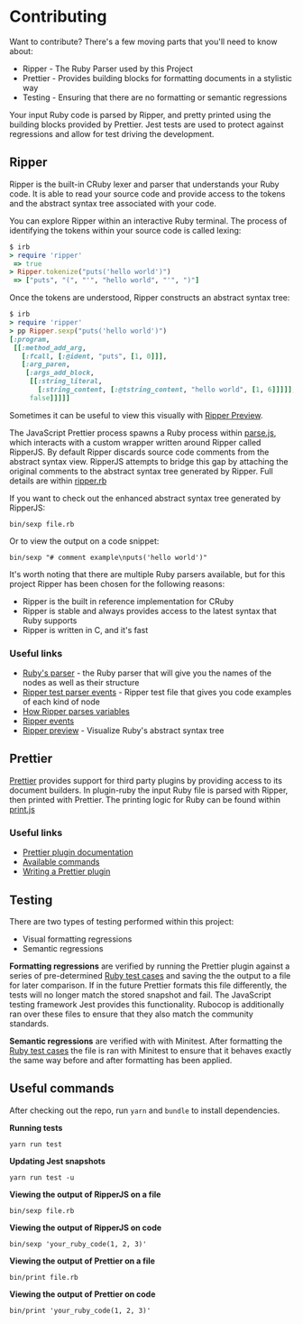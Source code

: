 # Contributing

Want to contribute? There's a few moving parts that you'll need to know about:

- Ripper - The Ruby Parser used by this Project
- Prettier - Provides building blocks for formatting documents in a stylistic way
- Testing - Ensuring that there are no formatting or semantic regressions

Your input Ruby code is parsed by Ripper, and pretty printed using the building blocks provided by Prettier. Jest tests are used to protect against regressions and allow for test driving the development.

## Ripper

Ripper is the built-in CRuby lexer and parser that understands your Ruby code. It is able to read your source code and provide access to the tokens and the abstract syntax tree associated with your code.

You can explore Ripper within an interactive Ruby terminal. The process of identifying the tokens within your source code is called lexing:

<!-- prettier-ignore -->
```ruby
$ irb
> require 'ripper'
 => true
> Ripper.tokenize("puts('hello world')")
 => ["puts", "(", "'", "hello world", "'", ")"]
```

Once the tokens are understood, Ripper constructs an abstract syntax tree:

<!-- prettier-ignore -->
```ruby
$ irb
> require 'ripper'
> pp Ripper.sexp("puts('hello world')")
[:program,
 [[:method_add_arg,
   [:fcall, [:@ident, "puts", [1, 0]]],
   [:arg_paren,
    [:args_add_block,
     [[:string_literal,
       [:string_content, [:@tstring_content, "hello world", [1, 6]]]]],
     false]]]]]
```

Sometimes it can be useful to view this visually with
[Ripper Preview](https://ripper-preview.herokuapp.com).

The JavaScript Prettier process spawns a Ruby process within [parse.js](src/parse.js), which interacts with a custom wrapper written around Ripper called RipperJS. By default Ripper discards source code comments from the abstract syntax view. RipperJS attempts to bridge this gap by attaching the original comments to the abstract syntax tree generated by Ripper. Full details are within [ripper.rb](src/ripper.rb)

If you want to check out the enhanced abstract syntax tree generated by RipperJS:

```
bin/sexp file.rb
```

Or to view the output on a code snippet:

```
bin/sexp "# comment example\nputs('hello world')"
```

It's worth noting that there are multiple Ruby parsers available, but for this project Ripper has been chosen for the following reasons:

- Ripper is the built in reference implementation for CRuby
- Ripper is stable and always provides access to the latest syntax that Ruby supports
- Ripper is written in C, and it's fast

### Useful links

- [Ruby's parser](https://github.com/ruby/ruby/blob/trunk/parse.y) - the Ruby parser that will give
  you the names of the nodes as well as their structure
- [Ripper test parser events](https://github.com/ruby/ruby/blob/trunk/test/ripper/test_parser_events.rb) -
  Ripper test file that gives you code examples of each kind of node
- [How Ripper parses variables](https://rmosolgo.github.io/blog/2018/05/21/how-ripper-parses-variables/)
- [Ripper events](https://rmosolgo.github.io/ripper_events/)
- [Ripper preview](https://ripper-preview.herokuapp.com) - Visualize Ruby's abstract syntax tree

## Prettier

[Prettier](https://prettier.io/) provides support for third party plugins by providing access to its
document builders. In plugin-ruby the input Ruby file is parsed with Ripper, then printed with
Prettier. The printing logic for Ruby can be found within [print.js](src/print.js)

### Useful links

- [Prettier plugin documentation](https://prettier.io/docs/en/plugins.html)
- [Available commands](https://github.com/prettier/prettier/blob/master/commands.md)
- [Writing a Prettier plugin](https://medium.com/@fvictorio/how-to-write-a-plugin-for-prettier-a0d98c845e70)

## Testing

There are two types of testing performed within this project:

- Visual formatting regressions
- Semantic regressions

**Formatting regressions** are verified by running the Prettier plugin against a series of
pre-determined [Ruby test cases](test/cases) and saving the the output to a file for later
comparison. If in the future Prettier formats this file differently, the tests will no longer match
the stored snapshot and fail. The JavaScript testing framework Jest provides this functionality.
Rubocop is additionally ran over these files to ensure that they also match the community standards.

**Semantic regressions** are verified with with Minitest. After formatting the
[Ruby test cases](test/cases) the file is ran with Minitest to ensure that it behaves exactly the
same way before and after formatting has been applied.

## Useful commands

After checking out the repo, run `yarn` and `bundle` to install dependencies.

**Running tests**

```
yarn run test
```

**Updating Jest snapshots**

```
yarn run test -u
```

**Viewing the output of RipperJS on a file**

```
bin/sexp file.rb
```

**Viewing the output of RipperJS on code**

```
bin/sexp 'your_ruby_code(1, 2, 3)'
```

**Viewing the output of Prettier on a file**

```
bin/print file.rb
```

**Viewing the output of Prettier on code**

```
bin/print 'your_ruby_code(1, 2, 3)'
```
